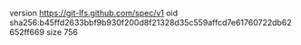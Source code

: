 version https://git-lfs.github.com/spec/v1
oid sha256:b45ffd2633bbf9b930f200d8f21328d35c559affcd7e61760722db62652ff669
size 756
